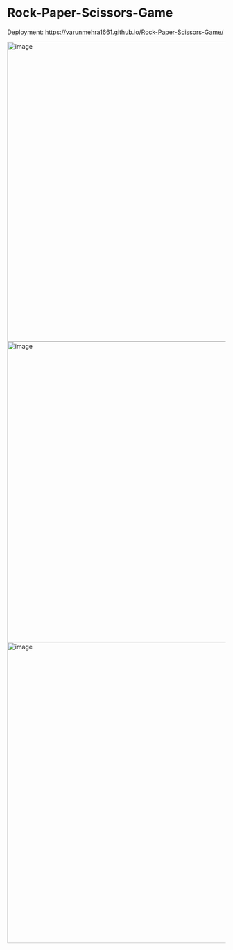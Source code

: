 # Rock-Paper-Scissors-Game
Deployment: https://varunmehra1661.github.io/Rock-Paper-Scissors-Game/

<img width="689" alt="image" src="https://user-images.githubusercontent.com/92727907/147978534-6a542b86-089d-4833-8025-13b2b650977d.png">

<img width="691" alt="image" src="https://user-images.githubusercontent.com/92727907/147978611-4509cf1b-a663-46c9-8aa1-b937bd46a706.png">

<img width="692" alt="image" src="https://user-images.githubusercontent.com/92727907/147978680-ea99e2b1-e09c-4b95-b1de-661745931e9b.png">
